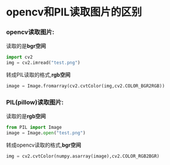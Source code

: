 # opencv和PIL读取图片的区别
### opencv读取图片:
读取的是**bgr空间**
```python
import cv2
img = cv2.imread("test.png")
```
转成PIL读取的格式,**rgb空间**
```python
image = Image.fromarray(cv2.cvtColor(img,cv2.COLOR_BGR2RGB))
```
### PIL(pillow)读取图片:
读取的是**rgb空间**
```python
from PIL import Image
image = Image.open("test.png")
```
转成opencv读取的格式,**bgr空间**
```python
img = cv2.cvtColor(numpy.asarray(image),cv2.COLOR_RGB2BGR)
```
